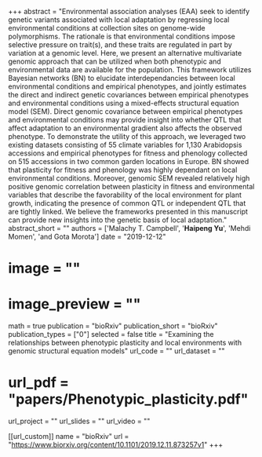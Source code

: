 +++ 
abstract = "Environmental association analyses (EAA) seek to identify genetic variants associated with local adaptation by regressing local environmental conditions at collection sites on genome-wide polymorphisms. The rationale is that environmental conditions impose selective pressure on trait(s), and these traits are regulated in part by variation at a genomic level. Here, we present an alternative multivariate genomic approach that can be utilized when both phenotypic and environmental data are available for the population. This framework utilizes Bayesian networks (BN) to elucidate interdependancies between local environmental conditions and empirical phenotypes, and jointly estimates the direct and indirect genetic covariances between empirical phenotypes and environmental conditions using a mixed-effects structural equation model (SEM). Direct genomic covariance between empirical phenotypes and environmental conditions may provide insight into whether QTL that affect adaptation to an environmental gradient also affects the observed phenotype. To demonstrate the utility of this approach, we leveraged two existing datasets consisting of 55 climate variables for 1,130 Arabidopsis accessions and empirical phenotypes for fitness and phenology collected on 515 accessions in two common garden locations in Europe. BN showed that plasticity for fitness and phenology was highly dependant on local environmental conditions. Moreover, genomic SEM revealed relatively high positive genomic correlation between plasticity in fitness and environmental variables that describe the favorability of the local environment for plant growth, indicating the presence of common QTL or independent QTL that are tightly linked. We believe the frameworks presented in this manuscript can provide new insights into the genetic basis of local adaptation."
abstract_short = ""
authors = ['Malachy T. Campbell', '__Haipeng Yu__', 'Mehdi Momen', 'and Gota Morota']
date = "2019-12-12"
# image = ""
# image_preview = ""
math = true
publication = "bioRxiv"
publication_short = "bioRxiv"
publication_types = ["0"]
selected = false
title = "Examining the relationships between phenotypic plasticity and local environments with genomic structural equation models"
url_code = ""
url_dataset = ""
# url_pdf = "papers/Phenotypic_plasticity.pdf"
url_project = ""
url_slides = ""
url_video = ""

[[url_custom]]
name = "bioRxiv"
url = "https://www.biorxiv.org/content/10.1101/2019.12.11.873257v1"
+++
